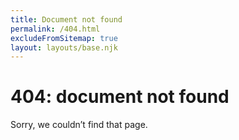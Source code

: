 ```yaml
---
title: Document not found
permalink: /404.html
excludeFromSitemap: true
layout: layouts/base.njk
---
```


# 404: document not found

Sorry, we couldn’t find that page.
